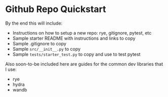 # Github Repo Quickstart

By the end this will include:
- Instructions on how to setup a new repo: rye, gitignore, pytest, etc
- Sample starter README with instructions and links to copy
- Sample .gitignore to copy
- Sample `src/__init__.py` to copy
- Sample `tests/starter_test.py` to copy and use to test pytest

Also soon-to-be included here are guides for the common dev libraries that I use:
- rye
- hydra
- wandb
